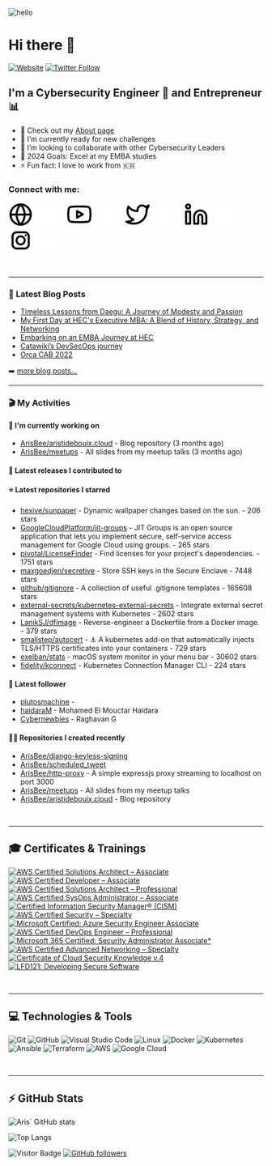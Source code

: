 ![hello](https://media2.giphy.com/media/VOKZKxKAQADI7rdsPu/giphy.gif)

# Hi there 👋

[![Website](https://img.shields.io/website?label=Aristidebouix.cloud&style=for-the-badge&url=https%3A%2F%2Faristidebouix.cloud)](https://aristidebouix.cloud)
[![Twitter Follow](https://img.shields.io/twitter/follow/ArisvdZ?color=1DA1F2&logo=twitter&style=for-the-badge)](https://twitter.com/intent/follow?original_referer=https%3A%2F%2Fgithub.com%2FArisBee&screen_name=ArisvdZ)

## I'm a Cybersecurity Engineer :wrench: and Entrepreneur :bar_chart:

- 🔭 Check out my [About page](https://aristidebouix.cloud/en/about/)
- 🌱 I’m currently ready for new challenges
- 👯 I’m looking to collaborate with other Cybersecurity Leaders
- 🥅 2024 Goals: Excel at my EMBA studies
- ⚡ Fun fact: I love to work from 🇰🇷

### Connect with me:

[![website](./img/globe-light.svg)](https://aristidebouix.cloud#gh-light-mode-only)
[![website](./img/globe-dark.svg)](https://aristidebouix.cloud#gh-dark-mode-only)
&nbsp;&nbsp;
[![website](./img/youtube-light.svg)](https://www.youtube.com/channel/UCYBh0opcVpnfTRRKMoFG9zw#gh-light-mode-only)
[![website](./img/youtube-dark.svg)](https://www.youtube.com/channel/UCYBh0opcVpnfTRRKMoFG9zw#gh-dark-mode-only)
&nbsp;&nbsp;
[![website](./img/twitter-light.svg)](https://twitter.com/ArisvdZ#gh-light-mode-only)
[![website](./img/twitter-dark.svg)](https://twitter.com/ArisvdZ#gh-dark-mode-only)
&nbsp;&nbsp;
[![website](./img/linkedin-light.svg)](https://linkedin.com/in/aristide-bouix#gh-light-mode-only)
[![website](./img/linkedin-dark.svg)](https://linkedin.com/in/aristide-bouix#gh-dark-mode-only)
&nbsp;&nbsp;
[![website](./img/instagram-light.svg)](https://www.instagram.com/arisbcollection/#gh-light-mode-only)
[![website](./img/instagram-dark.svg)](https://www.instagram.com/arisbcollection/#gh-dark-mode-only)

<br />

---

### 📕 Latest Blog Posts

<!-- BLOG-POST-LIST:START -->
- [Timeless Lessons from Daegu: A Journey of Modesty and Passion](https://aristidebouix.cloud/en/2024/08/timeless-lessons-from-daegu-a-journey-of-modesty-and-passion/index.html/)
- [My First Day at HEC&#39;s Executive MBA: A Blend of History, Strategy, and Networking](https://aristidebouix.cloud/en/2024/02/my-first-day-at-hecs-executive-mba-a-blend-of-history-strategy-and-networking/index.html/)
- [Embarking on an EMBA Journey at HEC](https://aristidebouix.cloud/en/2024/01/embarking-on-an-emba-journey-at-hec/index.html/)
- [Catawiki’s DevSecOps journey](https://aristidebouix.cloud/en/2023/07/catawikis-devsecops-journey/index.html/)
- [Orca CAB 2022](https://aristidebouix.cloud/en/2023/02/orca-cab-2022/index.html/)
<!-- BLOG-POST-LIST:END -->


➡️ [more blog posts...](https://aristidebouix.com)

---

### 🎬 My Activities

#### 👷 I'm currently working on

- [ArisBee/aristidebouix.cloud](https://github.com/ArisBee/aristidebouix.cloud) - Blog repository (3 months ago)
- [ArisBee/meetups](https://github.com/ArisBee/meetups) - All slides from my meetup talks  (3 months ago)

#### 🚀 Latest releases I contributed to


#### ⭐ Latest repositories I starred

- [hexive/sunpaper](https://github.com/hexive/sunpaper) - Dynamic wallpaper changes based on the sun. - 206 stars
- [GoogleCloudPlatform/jit-groups](https://github.com/GoogleCloudPlatform/jit-groups) - JIT Groups is an open source application that lets you implement secure, self-service access management for Google Cloud using groups. - 265 stars
- [pivotal/LicenseFinder](https://github.com/pivotal/LicenseFinder) - Find licenses for your project&#39;s dependencies. - 1751 stars
- [maxgoedjen/secretive](https://github.com/maxgoedjen/secretive) - Store SSH keys in the Secure Enclave - 7448 stars
- [github/gitignore](https://github.com/github/gitignore) - A collection of useful .gitignore templates - 165608 stars
- [external-secrets/kubernetes-external-secrets](https://github.com/external-secrets/kubernetes-external-secrets) - Integrate external secret management systems with Kubernetes - 2602 stars
- [LanikSJ/dfimage](https://github.com/LanikSJ/dfimage) - Reverse-engineer a Dockerfile from a Docker image. - 379 stars
- [smallstep/autocert](https://github.com/smallstep/autocert) - ⚓ A kubernetes add-on that automatically injects TLS/HTTPS certificates into your containers - 729 stars
- [exelban/stats](https://github.com/exelban/stats) - macOS system monitor in your menu bar - 30602 stars
- [fidelity/kconnect](https://github.com/fidelity/kconnect) - Kubernetes Connection Manager CLI - 224 stars

#### 👥 Latest follower

- [plutosmachine](https://github.com/plutosmachine) - 
- [haidaraM](https://github.com/haidaraM) - Mohamed El Mouctar Haidara
- [Cybernewbies](https://github.com/Cybernewbies) - Raghavan G

#### 👨‍💻 Repositories I created recently

- [ArisBee/django-keyless-signing](https://github.com/ArisBee/django-keyless-signing)
- [ArisBee/scheduled_tweet](https://github.com/ArisBee/scheduled_tweet)
- [ArisBee/http-proxy](https://github.com/ArisBee/http-proxy) - A simple expressjs proxy streaming to localhost on port 3000
- [ArisBee/meetups](https://github.com/ArisBee/meetups) - All slides from my meetup talks 
- [ArisBee/aristidebouix.cloud](https://github.com/ArisBee/aristidebouix.cloud) - Blog repository

<br />

---

## 🎓 Certificates & Trainings

<!--START_SECTION:badges-->
[![AWS Certified Solutions Architect – Associate](https://images.credly.com/size/110x110/images/0e284c3f-5164-4b21-8660-0d84737941bc/image.png)](http://www.credly.com/badges/88e53d73-5b1a-4cfc-9b14-5da69f697494 "AWS Certified Solutions Architect – Associate")
[![AWS Certified Developer – Associate](https://images.credly.com/size/110x110/images/b9feab85-1a43-4f6c-99a5-631b88d5461b/image.png)](http://www.credly.com/badges/c6763341-1723-42f6-b2e1-d094b7c520b7 "AWS Certified Developer – Associate")
[![AWS Certified Solutions Architect – Professional](https://images.credly.com/size/110x110/images/2d84e428-9078-49b6-a804-13c15383d0de/image.png)](http://www.credly.com/badges/fc6a13b6-5a10-45eb-8510-0cce1e48af08 "AWS Certified Solutions Architect – Professional")
[![AWS Certified SysOps Administrator – Associate](https://images.credly.com/size/110x110/images/f0d3fbb9-bfa7-4017-9989-7bde8eaf42b1/image.png)](http://www.credly.com/badges/3f027601-9447-465b-8a87-0cce67a74c1a "AWS Certified SysOps Administrator – Associate")
[![Certified Information Security Manager® (CISM)](https://images.credly.com/size/110x110/images/d0891dee-6360-496c-9981-40652523b502/dbdea6794f1a6bbcc18d90eea923421aac7df6b5.png)](http://www.credly.com/badges/587f0941-d0de-4280-9781-e0b81cb97980 "Certified Information Security Manager® (CISM)")
[![AWS Certified Security – Specialty](https://images.credly.com/size/110x110/images/53acdae5-d69f-4dda-b650-d02ed7a50dd7/image.png)](http://www.credly.com/badges/df592773-1b0c-4fae-b431-7b847b55b365 "AWS Certified Security – Specialty")
[![Microsoft Certified: Azure Security Engineer Associate](https://images.credly.com/size/110x110/images/1ad16b6f-2c71-4a2e-ae74-ec69c4766039/azure-security-engineer-associate600x600.png)](http://www.credly.com/badges/619dd0cc-0520-4d64-8769-1834f39065da "Microsoft Certified: Azure Security Engineer Associate")
[![AWS Certified DevOps Engineer – Professional](https://images.credly.com/size/110x110/images/bd31ef42-d460-493e-8503-39592aaf0458/image.png)](http://www.credly.com/badges/fbab5d0d-564b-4dd2-a43f-4bf920c083ce "AWS Certified DevOps Engineer – Professional")
[![Microsoft 365 Certified: Security Administrator Associate*](https://images.credly.com/size/110x110/images/e1b12077-7be7-493a-8b7a-afa6e58182ce/microsoft365-security-administrator-associate-600x600.png)](http://www.credly.com/badges/48257bc8-894c-4f38-8166-68b4ca403606 "Microsoft 365 Certified: Security Administrator Associate*")
[![AWS Certified Advanced Networking – Specialty](https://images.credly.com/size/110x110/images/4d08274f-64c1-495e-986b-3143f51b1371/image.png)](http://www.credly.com/badges/ba4bf7c4-1259-40ae-85d9-297f5cceda83 "AWS Certified Advanced Networking – Specialty")
[![Certificate of Cloud Security Knowledge v.4](https://images.credly.com/size/110x110/images/7495098d-c8c3-41a8-a81a-772cdc7e6a95/image.png)](http://www.credly.com/badges/54fc19a6-b9f2-4328-bd8c-125831011be7 "Certificate of Cloud Security Knowledge v.4")
[![LFD121: Developing Secure Software](https://images.credly.com/size/110x110/images/ee986187-6637-45e9-8184-8382dc117432/blob)](http://www.credly.com/badges/6a902f18-53dd-4030-bccc-57278fa58a45 "LFD121: Developing Secure Software")
<!--END_SECTION:badges-->


<br />

---

## 💻 Technologies & Tools

![Git](https://img.shields.io/badge/git-%23F05033.svg?style=for-the-badge&logo=git&logoColor=white)
![GitHub](https://img.shields.io/badge/github-%23121011.svg?style=for-the-badge&logo=github&logoColor=white)
![Visual Studio Code](https://img.shields.io/badge/VisualStudioCode-0078d7.svg?style=for-the-badge&logo=visual-studio-code&logoColor=white)
![Linux](https://img.shields.io/badge/Linux-FCC624?style=for-the-badge&logo=linux&logoColor=black)
![Docker](https://img.shields.io/badge/docker-0db7ed.svg?style=for-the-badge&logo=docker&logoColor=white)
![Kubernetes](https://img.shields.io/badge/kubernetes-326ce5.svg?style=for-the-badge&logo=kubernetes&logoColor=white)
![Ansible](https://img.shields.io/badge/ansible-1A1918.svg?style=for-the-badge&logo=ansible&logoColor=white)
![Terraform](https://img.shields.io/badge/terraform-5835CC.svg?style=for-the-badge&logo=terraform&logoColor=white)
![AWS](https://img.shields.io/badge/AWS-FF9900.svg?style=for-the-badge&logo=amazon-aws&logoColor=white)
![Google Cloud](https://img.shields.io/badge/GoogleCloud-4285F4.svg?style=for-the-badge&logo=google-cloud&logoColor=white)

<br />

---

## ⚡ GitHub Stats

![Aris` GitHub stats](https://github-readme-stats.vercel.app/api?username=ArisBee&show_icons=true&theme=radical)

![Top Langs](https://github-readme-stats.vercel.app/api/top-langs/?username=ArisBee&show_icons=true&theme=radical)

![Visitor Badge](https://visitor-badge.glitch.me/badge?page_id=ArisBee)
[![GitHub followers](https://img.shields.io/github/followers/ArisBee.svg?style=social&label=Follow&maxAge=2592000)](https://github.com/ArisBee?tab=followers)


